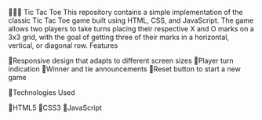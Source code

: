📜📜📜
Tic Tac Toe
This repository contains a simple implementation of the classic Tic Tac Toe game built using HTML, CSS, and JavaScript. The game allows two players to take turns placing their respective X and O marks on a 3x3 grid, with the goal of getting three of their marks in a horizontal, vertical, or diagonal row.
Features

📌Responsive design that adapts to different screen sizes
📌Player turn indication
📌Winner and tie announcements
📌Reset button to start a new game

📜Technologies Used

📌HTML5
📌CSS3
📌JavaScript
